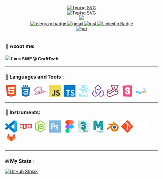 <div id="header" align="center">
<a href="https://git.io/typing-svg"><img src="https://readme-typing-svg.demolab.com?font=Fira+Code&weight=600&size=25&pause=1000&color=972284&width=350&lines=Mikhail+Nizhegorodtsev" alt="Typing SVG" /></a>
</div>

<div id="header" align="center">
<a href="https://git.io/typing-svg"><img src="https://readme-typing-svg.demolab.com?font=Fira+Code&weight=350&size=25&pause=1000&color=972284&width=300&lines=Frontend+developer" alt="Typing SVG" /></a>
</div>

<div id="header" align="center">
  <img src="https://media.giphy.com/media/gjrYDwbjnK8x36xZIO/giphy.gif" width="300"/>
</div>

<div id="badges" align="center">
  <a href="https://t.me/nizmb">
    <img src="https://img.shields.io/badge/tlg|nizmb-blue?style=for-the-badge&logo=telegram&logoColor=white" alt="telegram badge"/>
  </a>
  <a href="mailto:nizmikhail@gmail.com">
    <img src="https://img.shields.io/badge/gmail|nizmikhail-white?style=for-the-badge&logo=gmail" alt="gmail"/>
  </a>
  <a href="https://www.instagram.com/nizmby/">
   <img src="https://img.shields.io/badge/|nizmby-orange?style=for-the-badge&logo=instagram" alt="inst"/>
  </a>
  <a href="https://www.linkedin.com/in/nizmb/">
    <img src="https://img.shields.io/badge/|nizmb-blue?style=for-the-badge&logo=linkedin&logoColor=white" alt="LinkedIn Badge"/>
  </a>
  
</div>
<div id="badges" align="center">
  <a href="https://junkytrace.github.io/">
    <img src="https://cdn0.iconfinder.com/data/icons/font-awesome-solid-vol-2/576/dog-512.png" alt="pet" width="40" height="40"/>
  </a>
  </div>
<div id="counter" align="center">
<img src="https://komarev.com/ghpvc/?username=junkytrace&style=flat-square&color=blue" alt=""/>
</div>

### :unicorn: About me:
#### <img src="https://camo.githubusercontent.com/63371d36886ee658f5a97401f393e1ab1684b2fd3de674b8f5efc7d410b2a3d0/68747470733a2f2f6d656469612e67697068792e636f6d2f6d656469612f57556c706c634d704f43456d5447427442572f67697068792e676966" width="25"/> I'm a SWE @ CraftTech


---

### :rocket: Languages and Tools :
<div>
<img src="https://github.com/devicons/devicon/blob/master/icons/html5/html5-original.svg" title="HTML5" alt="HTML" width="40" height="40"/>&nbsp;
<img src="https://github.com/devicons/devicon/blob/master/icons/css3/css3-plain-wordmark.svg"  title="CSS3" alt="CSS" width="40" height="40"/>&nbsp;
    <img src="https://raw.githubusercontent.com/devicons/devicon/1119b9f84c0290e0f0b38982099a2bd027a48bf1/icons/sass/sass-original.svg" height="40" width="40"/>&nbsp;
<img src="https://github.com/devicons/devicon/blob/master/icons/javascript/javascript-original.svg" title="JavaScript" alt="JavaScript" width="40" height="40"/>&nbsp;
<img src="https://raw.githubusercontent.com/devicons/devicon/1119b9f84c0290e0f0b38982099a2bd027a48bf1/icons/typescript/typescript-plain.svg" height="40" width="40"/>&nbsp;
<img src="https://github.com/devicons/devicon/blob/master/icons/react/react-original-wordmark.svg" title="React" alt="React" width="40" height="40"/>&nbsp;
  <img src="https://raw.githubusercontent.com/devicons/devicon/1119b9f84c0290e0f0b38982099a2bd027a48bf1/icons/redux/redux-original.svg" height="40" width="40"/>&nbsp;
  <img src="https://github.com/devicons/devicon/blob/master/icons/jest/jest-plain.svg" title="jest" **alt="jest" width="40" height="40"/>&nbsp;
  <img src="https://github.com/devicons/devicon/blob/master/icons/storybook/storybook-original.svg" title="Storybook" **alt="Git" width="40" height="40"/>&nbsp;
  <img src="https://github.com/junkytrace/pics/blob/main/icon%20(1).svg" title="MySql" **alt="Git" width="40" height="40"/>&nbsp;
</div>

---
  
### :hammer: Instruments:
<div>
  <img src="https://github.com/devicons/devicon/blob/master/icons/vscode/vscode-original.svg" height="40" width="40">&nbsp;
  <img src="https://github.com/devicons/devicon/blob/master/icons/npm/npm-original-wordmark.svg" height="40" width="40">&nbsp;
  <img src="https://github.com/devicons/devicon/blob/master/icons/nodejs/nodejs-original.svg" height="40" width="40">&nbsp;
  <img src="https://raw.githubusercontent.com/devicons/devicon/1119b9f84c0290e0f0b38982099a2bd027a48bf1/icons/photoshop/photoshop-plain.svg" height="40" width="40">&nbsp;
  <img src="https://github.com/devicons/devicon/blob/master/icons/figma/figma-original.svg" height="40" width="40">&nbsp;
  <img src="https://raw.githubusercontent.com/Ahuge/chocolatey-packages/ebe8301978bfc9a88e27a6360c4cddb465136fe6/3dsmax/icon.png" height="40" width="40">&nbsp;
  <img src="https://github.com/devicons/devicon/blob/master/icons/maya/maya-plain-wordmark.svg" height="40" width="40">&nbsp;
  <img src="https://github.com/devicons/devicon/blob/master/icons/blender/blender-original.svg" height="40" width="40">&nbsp;
  <img src="https://github.com/devicons/devicon/blob/master/icons/git/git-original.svg" title="Git" **alt="Git" width="40" height="40"/>&nbsp;
  <img src="https://github.com/junkytrace/pics/blob/main/Github.svg" title="GitHub" **alt="Git" width="40" height="40"/>&nbsp;
  <img src="https://github.com/junkytrace/pics/blob/main/icon.svg" title="GitLub" **alt="Git" width="40" height="40"/>&nbsp;
</div>

---

### :fire: My Stats :
[![GitHub Streak](http://github-readme-streak-stats.herokuapp.com?user=junkytrace&theme=dark&background=000000)](https://git.io/streak-stats)
